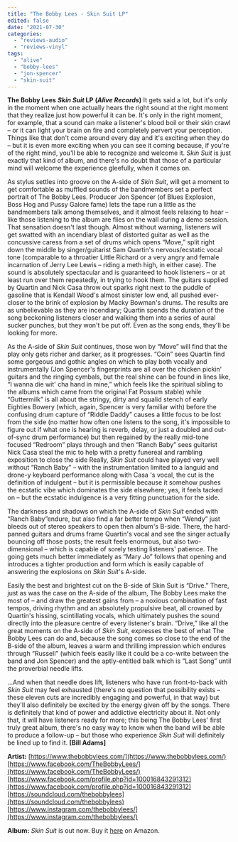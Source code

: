 ```yaml
---
title: "The Bobby Lees - Skin Suit LP"
edited: false
date: "2021-07-30"
categories:
  - "reviews-audio"
  - "reviews-vinyl"
tags:
  - "alive"
  - "bobby-lees"
  - "jon-spencer"
  - "skin-suit"
---
```


**The Bobby Lees** **_Skin Suit_ LP** **(_Alive Records_)** It gets said a lot, but it's only in the moment when one actually hears the right sound at the right moment that they realize just how powerful it can be. It's only in the right moment, for example, that a sound can make a listener's blood boil or their skin crawl – or it can light your brain on fire and completely pervert your perception. Things like that don't come around every day and it's exciting when they do – but it is even more exciting when you can see it coming because, if you're of the right mind, you'll be able to recognize and welcome it. _Skin Suit_ is just exactly that kind of album, and there's no doubt that those of a particular mind will welcome the experience gleefully, when it comes on.

As stylus settles into groove on the A-side of _Skin Suit_, will get a moment to get comfortable as muffled sounds of the bandmembers set a perfect portrait of The Bobby Lees. Producer Jon Spencer (of Blues Explosion, Boss Hog and Pussy Galore fame) lets the tape run a little as the bandmembers talk among themselves, and it almost feels relaxing to hear – like those listening to the album are flies on the wall during a demo session. That sensation doesn't last though. Almost without warning, listeners will get swatted with an incendiary blast of distorted guitar as well as the concussive caress from a set of drums which opens “Move,” split right down the middle by singer/guitarist Sam Quartin's nervous/ecstatic vocal tone (comparable to a throatier Little Richard or a very angry and female incarnation of Jerry Lee Lewis – riding a meth high, in either case). The sound is absolutely spectacular and is guaranteed to hook listeners – or at least run over them repeatedly, in trying to hook them. The guitars supplied by Quartin and Nick Casa throw out sparks right next to the puddle of gasoline that is Kendall Wood's almost sinister low end, all pushed ever-closer to the brink of explosion by Macky Bowman's drums. The results are as unbelievable as they are incendiary; Quartin spends the duration of the song beckoning listeners closer and walking them into a series of aural sucker punches, but they won't be put off. Even as the song ends, they'll be looking for more.

As the A-side of _Skin Suit_ continues, those won by “Move” will find that the play only gets richer and darker, as it progresses. “Coin” sees Quartin find some gorgeous and gothic angles on which to play both vocally and instrumentally (Jon Spencer's fingerprints are all over the chicken pickin' guitars and the ringing cymbals, but the real shine can be found in lines like, “I wanna die wit' cha hand in mine,” which feels like the spiritual sibling to the albums which came from the original Fat Possum stable) while “Guttermilk” is all about the stringy, dirty and squalid stench of early Eighties Bowery (which, again, Spencer is very familiar with) before the confusing drum capture of “Riddle Daddy” causes a little focus to be lost from the side (no matter how often one listens to the song, it's impossible to figure out if what one is hearing is reverb, delay, or just a doubled and out-of-sync drum performance) but then regained by the really mid-tone focused “Redroom” plays through and then “Ranch Baby” sees guitarist Nick Casa steal the mic to help with a pretty funereal and rambling exposition to close the side Really, _Skin Suit_ could have played very well without “Ranch Baby” – with the instrumentation limited to a languid and drone-y keyboard performance along with Casa 's vocal, the cut is the definition of indulgent – but it is permissible because it somehow pushes the ecstatic vibe which dominates the side elsewhere; yes, it feels tacked on – but the ecstatic indulgence is a very fitting punctuation for the side.

The darkness and shadows on which the A-side of _Skin Suit_ ended with “Ranch Baby”endure, but also find a far better tempo when “Wendy” just bleeds out of stereo speakers to open then album's B-side. There, the hard-panned guitars and drums frame Quartin's vocal and see the singer actually bouncing off those posts; the result feels enormous, but also two-dimensional – which is capable of sorely testing listeners' patience. The going gets much better immediately as “Mary Jo” follows that opening and introduces a tighter production and form which is easily capable of answering the explosions on _Skin Suit_'s A-side.

Easily the best and brightest cut on the B-side of Skin Suit is “Drive.” There, just as was the case on the A-side of the album, The Bobby Lees make the most of – and draw the greatest gains from – a noxious combination of fast tempos, driving rhythm and an absolutely propulsive beat, all crowned by Quartin's hissing, scintillating vocals, which ultimately pushes the sound directly into the pleasure centre of every listener's brain. “Drive,” like all the great moments on the A-side of _Skin Suit_, expresses the best of what The Bobby Lees can do and, because the song comes so close to the end of the B-side of the album, leaves a warm and thrilling impression which endures through “Russell” (which feels easily like it could be a co-write between the band and Jon Spencer) and the aptly-entitled balk which is “Last Song” until the proverbial needle lifts.

...And when that needle does lift, listeners who have run front-to-back with _Skin Suit_ may feel exhausted (there's no question that possibility exists – these eleven cuts are incredibly engaging and powerful, in that way) but they'll also definitely be excited by the energy given off by the songs. There is definitely that kind of power and addictive electricity about it. Not only that, it will have listeners ready for more; this being The Bobby Lees' first truly great album, there's no easy way to know when the band will be able to produce a follow-up – but those who experience _Skin Suit_ will definitely be lined up to find it. **\[Bill Adams\]**

**Artist:** [https://www.thebobbylees.com/](https://www.thebobbylees.com/) [https://www.facebook.com/TheBobbyLees/](https://www.facebook.com/TheBobbyLees/) [https://www.facebook.com/profile.php?id=100016843291312](https://www.facebook.com/profile.php?id=100016843291312) [https://soundcloud.com/thebobbylees](https://soundcloud.com/thebobbylees) [https://www.instagram.com/thebobbylees/](https://www.instagram.com/thebobbylees/)

**Album:** _Skin Suit_ is out now. Buy it [here](https://www.amazon.com/Skin-Suit-BOBBY-LEES/dp/B085DS7GHQ/ref=sr_1_1?dchild=1&keywords=The+Bobby+Lees+-+Skin+Suit&qid=1620406536&sr=8-1) on Amazon.
